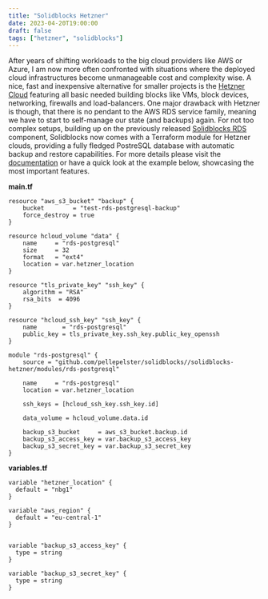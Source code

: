 ```yaml
---
title: "Solidblocks Hetzner"
date: 2023-04-20T19:00:00
draft: false
tags: ["hetzner", "solidblocks"]
---
```


After years of shifting workloads to the big cloud providers like AWS or Azure, I am now more often confronted with situations where the deployed cloud infrastructures become unmanageable cost and complexity wise.
A nice, fast and inexpensive alternative for smaller projects is the [Hetzner Cloud](https://cloud.hetzner.com) featuring all basic needed building blocks like VMs, block devices, networking, firewalls and load-balancers.
One major drawback with Hetzner is though, that there is no pendant to the AWS RDS service family, meaning we have to start to self-manage our state (and backups) again.
For not too complex setups, building up on the previously released [Solidblocks RDS](https://pellepelster.github.io/solidblocks/rds/) component, Solidblocks now comes with a Terraform module for Hetzner clouds, providing a fully fledged PostreSQL database with automatic backup and restore capabilities. For more details please visit the [documentation](https://pellepelster.github.io/solidblocks/hetzner/) or have a quick look at the example below, showcasing the most important features.

**main.tf**
```shell
resource "aws_s3_bucket" "backup" {
    bucket        = "test-rds-postgresql-backup"
    force_destroy = true
}

resource hcloud_volume "data" {
    name     = "rds-postgresql"
    size     = 32
    format   = "ext4"
    location = var.hetzner_location
}

resource "tls_private_key" "ssh_key" {
    algorithm = "RSA"
    rsa_bits  = 4096
}

resource "hcloud_ssh_key" "ssh_key" {
    name       = "rds-postgresql"
    public_key = tls_private_key.ssh_key.public_key_openssh
}

module "rds-postgresql" {
    source = "github.com/pellepelster/solidblocks//solidblocks-hetzner/modules/rds-postgresql"
    
    name     = "rds-postgresql"
    location = var.hetzner_location
    
    ssh_keys = [hcloud_ssh_key.ssh_key.id]
    
    data_volume = hcloud_volume.data.id
    
    backup_s3_bucket     = aws_s3_bucket.backup.id
    backup_s3_access_key = var.backup_s3_access_key
    backup_s3_secret_key = var.backup_s3_secret_key
}
```

**variables.tf**
```shell
variable "hetzner_location" {
  default = "nbg1"
}

variable "aws_region" {
  default = "eu-central-1"
}


variable "backup_s3_access_key" {
  type = string
}

variable "backup_s3_secret_key" {
  type = string
}
```


